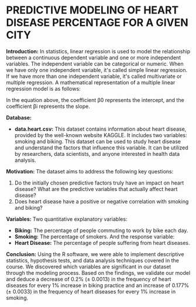 
# PREDICTIVE MODELING OF HEART DISEASE PERCENTAGE FOR A GIVEN CITY

**Introduction:**
In statistics, linear regression is used to model the relationship between a continuous dependent variable and one or more independent variables. The independent variable can be categorical or numeric. When we have only one independent variable, it's called simple linear regression. If we have more than one independent variable, it's called multivariate or multiple regression. A mathematical representation of a multiple linear regression model is as follows: 

In the equation above, the coefficient β0 represents the intercept, and the coefficient βi represents the slope.

**Database:**
- **data.heart.csv:** This dataset contains information about heart disease, provided by the well-known website KAGGLE. It includes two variables: smoking and biking. This dataset can be used to study heart disease and understand the factors that influence this variable. It can be utilized by researchers, data scientists, and anyone interested in health data analysis.

**Motivation:**
The dataset aims to address the following key questions:
1. Do the initially chosen predictive factors truly have an impact on heart disease? What are the predictive variables that actually affect heart disease?
2. Does heart disease have a positive or negative correlation with smoking and biking?

**Variables:**
Two quantitative explanatory variables:
- **Biking:** The percentage of people commuting to work by bike each day.
- **Smoking:** The percentage of smokers.
And the response variable:
- **Heart Disease:** The percentage of people suffering from heart diseases.

**Conclusion:**
Using the R software, we were able to implement descriptive statistics, hypothesis tests, and data analysis techniques covered in the course. We discovered which variables are significant in our dataset through the modeling process.
Based on the findings, we validate our model and deduce a decrease of 0.2% (± 0.0013) in the frequency of heart diseases for every 1% increase in biking practice and an increase of 0.177% (± 0.0033) in the frequency of heart diseases for every 1% increase in smoking.

